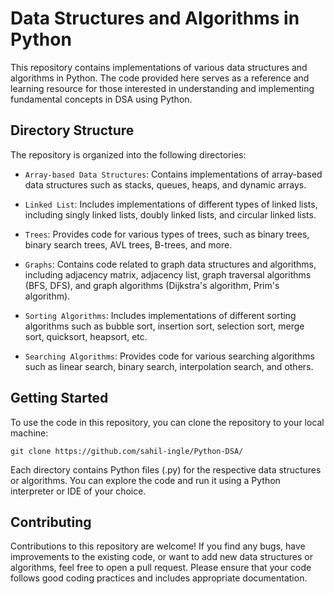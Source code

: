 # Data Structures and Algorithms in Python

This repository contains implementations of various data structures and algorithms in Python. The code provided here serves as a reference and learning resource for those interested in understanding and implementing fundamental concepts in DSA using Python.

## Directory Structure

The repository is organized into the following directories:

- `Array-based Data Structures`: Contains implementations of array-based data structures such as stacks, queues, heaps, and dynamic arrays.

- `Linked List`: Includes implementations of different types of linked lists, including singly linked lists, doubly linked lists, and circular linked lists.

- `Trees`: Provides code for various types of trees, such as binary trees, binary search trees, AVL trees, B-trees, and more.

- `Graphs`: Contains code related to graph data structures and algorithms, including adjacency matrix, adjacency list, graph traversal algorithms (BFS, DFS), and graph algorithms (Dijkstra's algorithm, Prim's algorithm).

- `Sorting Algorithms`: Includes implementations of different sorting algorithms such as bubble sort, insertion sort, selection sort, merge sort, quicksort, heapsort, etc.

- `Searching Algorithms`: Provides code for various searching algorithms such as linear search, binary search, interpolation search, and others.

## Getting Started

To use the code in this repository, you can clone the repository to your local machine:

```shell
git clone https://github.com/sahil-ingle/Python-DSA/
```

Each directory contains Python files (.py) for the respective data structures or algorithms. You can explore the code and run it using a Python interpreter or IDE of your choice.

## Contributing

Contributions to this repository are welcome! If you find any bugs, have improvements to the existing code, or want to add new data structures or algorithms, feel free to open a pull request. Please ensure that your code follows good coding practices and includes appropriate documentation.

